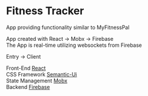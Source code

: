 # Fitness Tracker
App providing functionality similar to MyFitnessPal

App created with React -> Mobx -> Firebase  
The App is real-time utilizing websockets from Firebase

Entry -> Client

Front-End [React](https://github.com/facebook/react)   
CSS Framework [Semantic-Ui](https://github.com/Semantic-Org/Semantic-UI-React)  
State Management [Mobx](https://github.com/mobxjs/mobx)  
Backend [Firebase](https://firebase.google.com/)  


